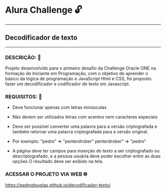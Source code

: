 # Alura Challenge :unlock:
---
## Decodificador de texto
-------

### DESCRIÇÃO: :mag_right:
Projeto desenvolvido para o primeiro desafio da Challenge Oracle ONE na formação de Iniciante em Programação, 
com o objetivo de aprender o básico da lógica de programação e JavaScript Html e CSS, foi proposto fazer 
um decodificador e codificador de texto em Javascript.

### REQUISITOS: :memo:
 * Deve funcionar apenas com letras minúsculas
 * Não devem ser utilizados letras com acentos nem caracteres especiais
 * Deve ser possível converter uma palavra para a versão criptografada e também retornar uma palavra criptografada para a versão original.
 * Por exemplo: "pedro" => "penterdrober" penterdrober" => "pedro"

 * A página deve ter campos para inserção do texto a ser criptografado ou descriptografado,
   e a pessoa usuária deve poder escolher entre as duas opções O resultado deve ser exibido na tela.
   
   
### ACESSAR O PROJETO VIA WEB :globe_with_meridians:

https://pedrodouglas.github.io/decodificador-texto/

